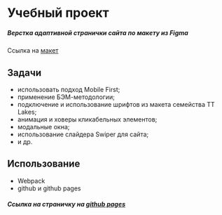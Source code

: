 # Учебный проект

##### Верстка адаптивной странички сайта по макету из Figma

Ссылка на [макет](https://www.figma.com/file/xwf6DjV1pcVju9my3VNcXN/CPSdesign-for-practice?node-id=0%3A312)

## Задачи

- использовать подход Mobile First;
- применение БЭМ-методологии;
- подключение и использование шрифтов из макета семейства TT Lakes;
- анимация и ховеры кликабельных элементов;
- модальные окна;
- использование слайдера Swiper для сайта;
- и др.

## Использование

- Webpack
- github и github pages

##### Ссылка на страничку на [github pages](https://ars-x.github.io/cps_site_project_jm/)
